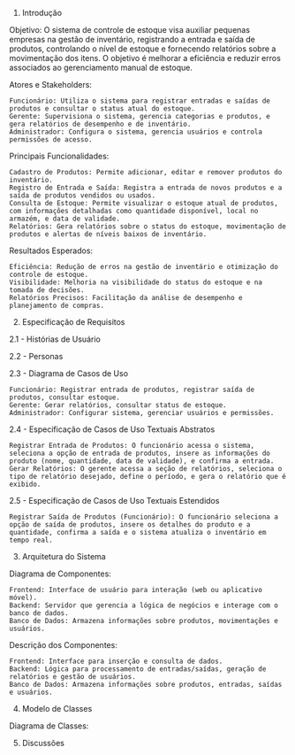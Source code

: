 1. Introdução

Objetivo:
O sistema de controle de estoque visa auxiliar pequenas empresas na gestão de inventário, registrando a entrada e saída de produtos, controlando o nível de estoque e fornecendo relatórios sobre a movimentação dos itens. O objetivo é melhorar a eficiência e reduzir erros associados ao gerenciamento manual de estoque.

Atores e Stakeholders:

    Funcionário: Utiliza o sistema para registrar entradas e saídas de produtos e consultar o status atual do estoque.
    Gerente: Supervisiona o sistema, gerencia categorias e produtos, e gera relatórios de desempenho e de inventário.
    Administrador: Configura o sistema, gerencia usuários e controla permissões de acesso.

Principais Funcionalidades:

    Cadastro de Produtos: Permite adicionar, editar e remover produtos do inventário.
    Registro de Entrada e Saída: Registra a entrada de novos produtos e a saída de produtos vendidos ou usados.
    Consulta de Estoque: Permite visualizar o estoque atual de produtos, com informações detalhadas como quantidade disponível, local no armazém, e data de validade.
    Relatórios: Gera relatórios sobre o status do estoque, movimentação de produtos e alertas de níveis baixos de inventário.

Resultados Esperados:

    Eficiência: Redução de erros na gestão de inventário e otimização do controle de estoque.
    Visibilidade: Melhoria na visibilidade do status do estoque e na tomada de decisões.
    Relatórios Precisos: Facilitação da análise de desempenho e planejamento de compras.

2. Especificação de Requisitos

2.1 - Histórias de Usuário



2.2 - Personas

    

2.3 - Diagrama de Casos de Uso

    Funcionário: Registrar entrada de produtos, registrar saída de produtos, consultar estoque.
    Gerente: Gerar relatórios, consultar status de estoque.
    Administrador: Configurar sistema, gerenciar usuários e permissões.

2.4 - Especificação de Casos de Uso Textuais Abstratos

    Registrar Entrada de Produtos: O funcionário acessa o sistema, seleciona a opção de entrada de produtos, insere as informações do produto (nome, quantidade, data de validade), e confirma a entrada.
    Gerar Relatórios: O gerente acessa a seção de relatórios, seleciona o tipo de relatório desejado, define o período, e gera o relatório que é exibido.

2.5 - Especificação de Casos de Uso Textuais Estendidos

    Registrar Saída de Produtos (Funcionário): O funcionário seleciona a opção de saída de produtos, insere os detalhes do produto e a quantidade, confirma a saída e o sistema atualiza o inventário em tempo real.

3. Arquitetura do Sistema

Diagrama de Componentes:

    Frontend: Interface de usuário para interação (web ou aplicativo móvel).
    Backend: Servidor que gerencia a lógica de negócios e interage com o banco de dados.
    Banco de Dados: Armazena informações sobre produtos, movimentações e usuários.

Descrição dos Componentes:

    Frontend: Interface para inserção e consulta de dados.
    Backend: Lógica para processamento de entradas/saídas, geração de relatórios e gestão de usuários.
    Banco de Dados: Armazena informações sobre produtos, entradas, saídas e usuários.

4. Modelo de Classes

Diagrama de Classes:


5. Discussões

